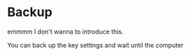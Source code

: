 # Backup

emmmm I don't wanna to introduce this.

You can back up the key settings and wait until the computer